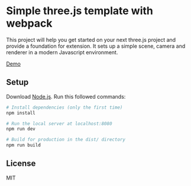 # Simple three.js template with webpack

This project will help you get started on your next three.js project and provide a foundation for extension. It sets up a simple scene, camera and renderer in a modern Javascript environment.

[Demo](http://51fe.github.io/simple-threejs-webpack-template/dist)

## Setup
Download [Node.js](https://nodejs.org/en/download/).
Run this followed commands:

``` bash
# Install dependencies (only the first time)
npm install

# Run the local server at localhost:8080
npm run dev

# Build for production in the dist/ directory
npm run build
```

## License
MIT
